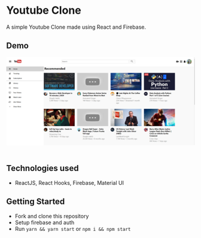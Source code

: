 # Youtube Clone

A simple Youtube Clone made using React and Firebase.

## Demo

![Demo-1](public/images/Capture.PNG)
<br />
<br />

## Technologies used

- ReactJS, React Hooks, Firebase, Material UI

## Getting Started

- Fork and clone this repository
- Setup firebase and auth
- Run `yarn && yarn start` or `npm i && npm start`
